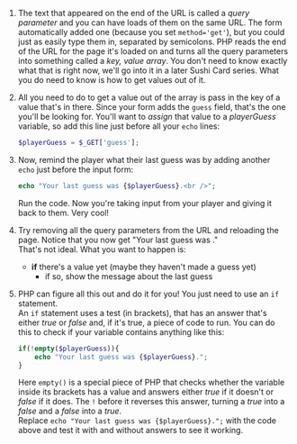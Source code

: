 1. The text that appeared on the end of the URL is called a *query parameter* and you can have loads of them on the same URL. The form automatically added one (because you set `method='get'`), but you could just as easily type them in, separated by semicolons. PHP reads the end of the URL for the page it's loaded on and turns all the query parameters into something called a *key, value array*. You don't need to know exactly what that is right now, we'll go into it in a later Sushi Card series. What you do need to know is how to get values out of it.
2. All you need to do to get a value out of the array is pass in the key of a value that's in there. Since your form adds the `guess` field, that's the one you'll be looking for. You'll want to *assign* that value to a *playerGuess* variable, so add this line just before all your `echo` lines:
    ```php
    $playerGuess = $_GET['guess'];
    ```
3. Now, remind the player what their last guess was by adding another `echo` just before the input form:
    ```php
    echo "Your last guess was {$playerGuess}.<br />";
    ```
    Run the code. Now you're taking input from your player and giving it back to them. Very cool!

4. Try removing all the query parameters from the URL and reloading the page. Notice that you now get "Your last guess was ."  
That's not ideal. What you want to happen is:
    * **if** there's a value yet (maybe they haven't made a guess yet)
        * if so, show the message about the last guess

5. PHP can figure all this out and do it for you! You just need to use an `if` statement.  
An `if` statement uses a test (in brackets), that has an answer that's either *true* or *false* and, if it's true, a piece of code to run. You can do this to check if your variable contains anything like this:
    ```php
    if(!empty($playerGuess)){
        echo "Your last guess was {$playerGuess}.";
    } 
    ```
    Here `empty()` is a special piece of PHP that checks whether the variable inside its brackets has a value and answers either *true* if it doesn't or *false* if it does. The `!` before it reverses this answer, turning a *true* into a *false* and a *false* into a *true*.  
    Replace `echo "Your last guess was {$playerGuess}.";` with the code above and test it with and without answers to see it working.